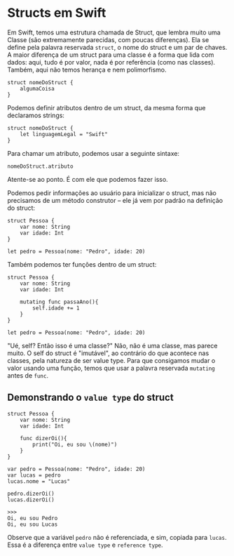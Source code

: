 # Structs em Swift

Em Swift, temos uma estrutura chamada de Struct, que lembra muito uma Classe (são extremamente parecidas, com poucas diferenças). Ela se define pela palavra reservada ```struct```, o nome do struct e um par de chaves. A maior diferença de um struct para uma classe é a forma que lida com dados: aqui, tudo é por valor, nada é por referência (como nas classes). Também, aqui não temos herança e nem polimorfismo.

```
struct nomeDoStruct {
    algumaCoisa
}
```

Podemos definir atributos dentro de um struct, da mesma forma que declaramos strings:

```
struct nomeDoStruct {
    let linguagemLegal = "Swift"
}
```

Para chamar um atributo, podemos usar a seguinte sintaxe:

```nomeDoStruct.atributo```

Atente-se ao ponto. É com ele que podemos fazer isso.

Podemos pedir informações ao usuário para inicializar o struct, mas não precisamos de um método construtor – ele já vem por padrão na definição do struct:

```
struct Pessoa {
    var nome: String
    var idade: Int
}

let pedro = Pessoa(nome: "Pedro", idade: 20)
```

Também podemos ter funções dentro de um struct:

```
struct Pessoa {
    var nome: String
    var idade: Int
    
    mutating func passaAno(){
        self.idade += 1
    }
}

let pedro = Pessoa(nome: "Pedro", idade: 20)
```

"Ué, self? Então isso é uma classe?"
Não, não é uma classe, mas parece muito. O self do struct é "imutável", ao contrário do que acontece nas classes, pela natureza de ser value type. Para que consigamos mudar o valor usando uma função, temos que usar a palavra reservada ```mutating``` antes de ```func```.

## Demonstrando o ```value type``` do struct

```
struct Pessoa {
    var nome: String
    var idade: Int
    
    func dizerOi(){
        print("Oi, eu sou \(nome)")
    }
}

var pedro = Pessoa(nome: "Pedro", idade: 20)
var lucas = pedro
lucas.nome = "Lucas"

pedro.dizerOi()
lucas.dizerOi()

>>>
Oi, eu sou Pedro
Oi, eu sou Lucas
```

Observe que a variável ```pedro``` não é referenciada, e sim, copiada para ```lucas```. Essa é a diferença entre ```value type``` e ```reference type```.
